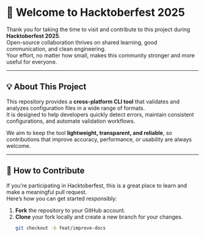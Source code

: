 # 🎉 Welcome to Hacktoberfest 2025

Thank you for taking the time to visit and contribute to this project during **Hacktoberfest 2025**.  
Open-source collaboration thrives on shared learning, good communication, and clean engineering.  
Your effort, no matter how small, makes this community stronger and more useful for everyone.

---

## 💡 About This Project

This repository provides a **cross-platform CLI tool** that validates and analyzes configuration files in a wide range of formats.  
It is designed to help developers quickly detect errors, maintain consistent configurations, and automate validation workflows.

We aim to keep the tool **lightweight, transparent, and reliable**, so contributions that improve accuracy, performance, or usability are always welcome.

---

## 🤝 How to Contribute

If you’re participating in Hacktoberfest, this is a great place to learn and make a meaningful pull request.  
Here’s how you can get started responsibly:

1. **Fork** the repository to your GitHub account.  
2. **Clone** your fork locally and create a new branch for your changes.  
   ```bash
   git checkout -b feat/improve-docs
